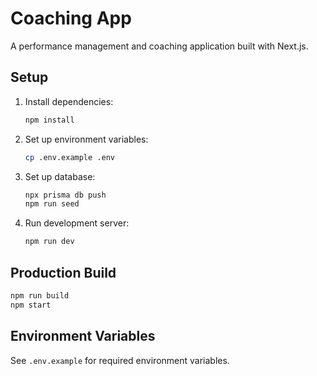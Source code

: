 # Coaching App

A performance management and coaching application built with Next.js.

## Setup

1. Install dependencies:
   ```bash
   npm install
   ```

2. Set up environment variables:
   ```bash
   cp .env.example .env
   ```

3. Set up database:
   ```bash
   npx prisma db push
   npm run seed
   ```

4. Run development server:
   ```bash
   npm run dev
   ```

## Production Build

```bash
npm run build
npm start
```

## Environment Variables

See `.env.example` for required environment variables.
